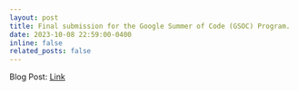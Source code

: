 ```yaml
---
layout: post
title: Final submission for the Google Summer of Code (GSOC) Program.
date: 2023-10-08 22:59:00-0400
inline: false
related_posts: false
---
```


Blog Post: <a href='https://ai4sciencecommunity.github.io'>Link</a>